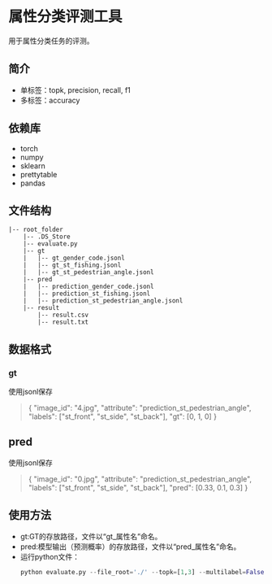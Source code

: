 # 属性分类评测工具
用于属性分类任务的评测。

## 简介
* 单标签：topk, precision, recall, f1
* 多标签：accuracy

## 依赖库
* torch
* numpy
* sklearn
* prettytable
* pandas

## 文件结构
    |-- root_folder
        |-- .DS_Store
        |-- evaluate.py
        |-- gt
        |   |-- gt_gender_code.jsonl
        |   |-- gt_st_fishing.jsonl
        |   |-- gt_st_pedestrian_angle.jsonl
        |-- pred
        |   |-- prediction_gender_code.jsonl
        |   |-- prediction_st_fishing.jsonl
        |   |-- prediction_st_pedestrian_angle.jsonl
        |-- result
            |-- result.csv
            |-- result.txt

## 数据格式
### gt
使用jsonl保存
>{
    "image_id": "4.jpg",
    "attribute": "prediction_st_pedestrian_angle",
    "labels": ["st_front", "st_side", "st_back"],
    "gt": [0, 1, 0]
}

## pred
使用jsonl保存
>{
    "image_id": "0.jpg",
    "attribute": "prediction_st_pedestrian_angle",
    "labels": ["st_front", "st_side", "st_back"],
    "pred": [0.33, 0.1, 0.3]
}

## 使用方法
* gt:GT的存放路径，文件以“gt_属性名”命名。
* pred:模型输出（预测概率）的存放路径，文件以“pred_属性名”命名。
* 运行python文件：
    ```python
    python evaluate.py --file_root='./' --topk=[1,3] --multilabel=False 
    ```
